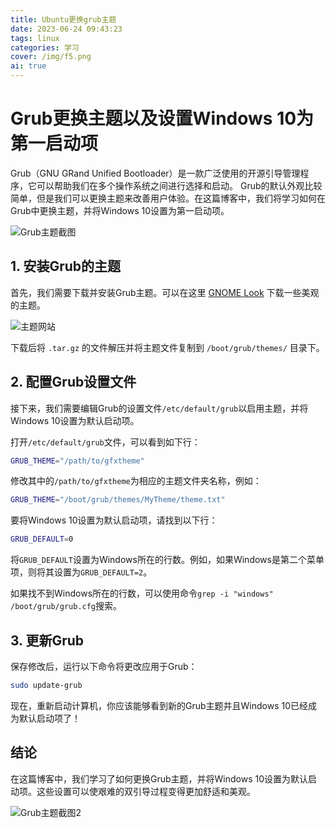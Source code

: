 ```yaml
---
title: Ubuntu更换grub主题
date: 2023-06-24 09:43:23
tags: linux
categories: 学习
cover: /img/f5.png
ai: true
---
```

# Grub更换主题以及设置Windows 10为第一启动项

Grub（GNU GRand Unified Bootloader）是一款广泛使用的开源引导管理程序，它可以帮助我们在多个操作系统之间进行选择和启动。 Grub的默认外观比较简单，但是我们可以更换主题来改善用户体验。在这篇博客中，我们将学习如何在Grub中更换主题，并将Windows 10设置为第一启动项。

![Grub主题截图](https://img-blog.csdnimg.cn/img_convert/f2388f2af7379bbb23c6a8a254749bf9.png)

## 1. 安装Grub的主题

首先，我们需要下载并安装Grub主题。可以在这里 [GNOME Look](https://www.gnome-look.org/browse/cat/109/) 下载一些美观的主题。

![主题网站](https://i.imgur.com/xhUeS6d.png)

下载后将 `.tar.gz` 的文件解压并将主题文件复制到 `/boot/grub/themes/` 目录下。

## 2. 配置Grub设置文件

接下来，我们需要编辑Grub的设置文件`/etc/default/grub`以启用主题，并将Windows 10设置为默认启动项。

打开`/etc/default/grub`文件，可以看到如下行：

```bash
GRUB_THEME="/path/to/gfxtheme"
```

修改其中的`/path/to/gfxtheme`为相应的主题文件夹名称，例如：

```bash
GRUB_THEME="/boot/grub/themes/MyTheme/theme.txt"
```

要将Windows 10设置为默认启动项，请找到以下行：

```bash
GRUB_DEFAULT=0
```

将`GRUB_DEFAULT`设置为Windows所在的行数。例如，如果Windows是第二个菜单项，则将其设置为`GRUB_DEFAULT=2`。

如果找不到Windows所在的行数，可以使用命令`grep -i "windows" /boot/grub/grub.cfg`搜索。

## 3. 更新Grub

保存修改后，运行以下命令将更改应用于Grub：

```bash
sudo update-grub
```

现在，重新启动计算机，你应该能够看到新的Grub主题并且Windows 10已经成为默认启动项了！

## 结论

在这篇博客中，我们学习了如何更换Grub主题，并将Windows 10设置为默认启动项。这些设置可以使艰难的双引导过程变得更加舒适和美观。

![Grub主题截图2](https://i.imgur.com/4mgT3IN.png)